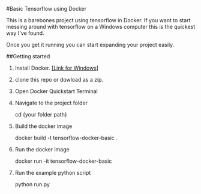 #Basic Tensorflow using Docker

This is a barebones project using tensorflow in Docker. If you want to start messing around with tensorflow on a Windows computer this is the quickest way I've found.

Once you get it running you can start expanding your project easily.

##Getting started

1. Install Docker. [[Link for Windows]](https://docs.docker.com/engine/installation/windows/)

2. clone this repo or dowload as a zip.

3. Open Docker Quickstart Terminal

4. Navigate to the project folder 

    cd {your folder path}

5. Build the docker image

    docker build -t tensorflow-docker-basic .

6. Run the docker image

    docker run -it tensorflow-docker-basic

7. Run the example python script

    python run.py
